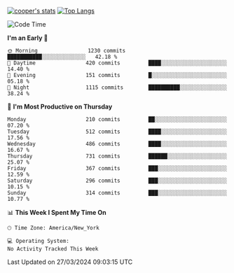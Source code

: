 [![cooper's stats](https://github-readme-stats-dwoluvhms-coopjz.vercel.app/api?username=coopjz&count_private=true)](https://github.com/coopjz/github-readme-stats)
[![Top Langs](https://github-readme-stats-dwoluvhms-coopjz.vercel.app/api/top-langs/?username=coopjz&count_private=true&langs_count=8&layout=compact)](https://github.com/coopjz/github-readme-stats)
<!--START_SECTION:waka-->
![Code Time](http://img.shields.io/badge/Code%20Time-0%20secs-blue)

**I'm an Early 🐤** 

```text
🌞 Morning                1230 commits        ███████████░░░░░░░░░░░░░░   42.18 % 
🌆 Daytime                420 commits         ████░░░░░░░░░░░░░░░░░░░░░   14.40 % 
🌃 Evening                151 commits         █░░░░░░░░░░░░░░░░░░░░░░░░   05.18 % 
🌙 Night                  1115 commits        ██████████░░░░░░░░░░░░░░░   38.24 % 
```
📅 **I'm Most Productive on Thursday** 

```text
Monday                   210 commits         ██░░░░░░░░░░░░░░░░░░░░░░░   07.20 % 
Tuesday                  512 commits         ████░░░░░░░░░░░░░░░░░░░░░   17.56 % 
Wednesday                486 commits         ████░░░░░░░░░░░░░░░░░░░░░   16.67 % 
Thursday                 731 commits         ██████░░░░░░░░░░░░░░░░░░░   25.07 % 
Friday                   367 commits         ███░░░░░░░░░░░░░░░░░░░░░░   12.59 % 
Saturday                 296 commits         ███░░░░░░░░░░░░░░░░░░░░░░   10.15 % 
Sunday                   314 commits         ███░░░░░░░░░░░░░░░░░░░░░░   10.77 % 
```


📊 **This Week I Spent My Time On** 

```text
🕑︎ Time Zone: America/New_York

💻 Operating System: 
No Activity Tracked This Week
```


 Last Updated on 27/03/2024 09:03:15 UTC
<!--END_SECTION:waka-->
